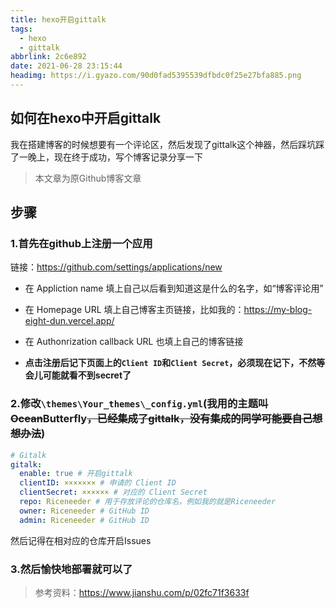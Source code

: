 ```yaml
---
title: hexo开启gittalk
tags:
  - hexo
  - gittalk
abbrlink: 2c6e892
date: 2021-06-28 23:15:44
headimg: https://i.gyazo.com/90d0fad5395539dfbdc0f25e27bfa885.png
---
```



## 如何在hexo中开启gittalk

我在搭建博客的时候想要有一个评论区，然后发现了gittalk这个神器，然后踩坑踩了一晚上，现在终于成功，写个博客记录分享一下

<!--more-->

> 本文章为原Github博客文章

## 步骤

### 1.首先在github上注册一个应用

链接：https://github.com/settings/applications/new

+ 在 Appliction name 填上自己以后看到知道这是什么的名字，如“博客评论用”

+ 在 Homepage URL 填上自己博客主页链接，比如我的：https://my-blog-eight-dun.vercel.app/

+ 在 Authonrization callback URL 也填上自己的博客链接

+ **点击注册后记下页面上的`Client ID`和`Client Secret`，必须现在记下，不然等会儿可能就看不到secret了**

### 2.修改`\themes\Your_themes\_config.yml`(我用的主题叫~~Ocean~~Butterfly~~，已经集成了gittalk，没有集成的同学可能要自己想想办法~~)

```yml
# Gitalk
gitalk:
  enable: true # 开启gittalk
  clientID: ××××××× # 申请的 Client ID
  clientSecret: ×××××× # 对应的 Client Secret
  repo: Riceneeder # 用于存放评论的仓库名，例如我的就是Riceneeder
  owner: Riceneeder # GitHub ID 
  admin: Riceneeder # GitHub ID
```

然后记得在相对应的仓库开启Issues

### 3.然后愉快地部署就可以了

> 参考资料：https://www.jianshu.com/p/02fc71f3633f

